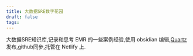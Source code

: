```yaml
---
title: 大数据SRE数字花园
draft: false
tags:
---
```


大数据SRE知识库,记录和思考 EMR 的一些案例经验,使用 obsidian 编辑,[Quartz](https://quartz.jzhao.xyz/)发布,github同步,托管在 Netlify 上. 
